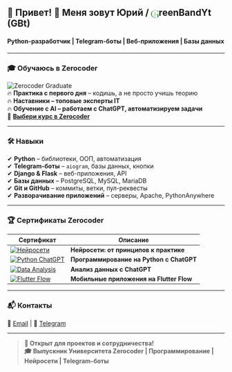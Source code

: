 ## 🚀 Привет! 👋 Меня зовут Юрий  /  <img src="https://raw.githubusercontent.com/GreenBandYt/GreenBandYt/main/assets/images/b_logo_g.png" width="18" alt="G" style="vertical-align: -5px;">reenBandYt (GBt)  
#### **Python-разработчик | Telegram-боты | Веб-приложения | Базы данных**  

---

### 🎓 **Обучаюсь в Zerocoder**  
![Zerocoder Graduate](https://img.shields.io/badge/Zerocoder-Выпускник-%239B59B6?style=flat-square)  
🔥 **Практика с первого дня** – кодишь, а не просто учишь теорию  
🔥 **Наставники – топовые эксперты IT**  
🔥 **Обучение с AI – работаем с ChatGPT, автоматизируем задачи**  
📌 **[Выбери курс в Zerocoder](https://zerocoder.ru/)**  

---

### 🛠 **Навыки**  
✔ **Python** – библиотеки, ООП, автоматизация  
✔ **Telegram-боты** – `aiogram`, базы данных, кнопки  
✔ **Django & Flask** – веб-приложения, API  
✔ **Базы данных** – PostgreSQL, MySQL, MariaDB  
✔ **Git и GitHub** – коммиты, ветки, пул-реквесты  
✔ **Разворачивание приложений** – серверы, Apache, PythonAnywhere  

---

### 🏆 **Сертификаты Zerocoder**  

| Сертификат | Описание |
|------------|----------------------------------|
| [![Нейросети](https://raw.githubusercontent.com/GreenBandYt/GreenBandYt/main/assets/certificates/thumbnails/thumbnail_14581.png)](https://raw.githubusercontent.com/GreenBandYt/GreenBandYt/main/certificates/Diploma_14581.png) | **Нейросети: от принципов к практике** |
| [![Python ChatGPT](https://raw.githubusercontent.com/GreenBandYt/GreenBandYt/main/assets/certificates/thumbnails/thumbnail_13873.png)](https://raw.githubusercontent.com/GreenBandYt/GreenBandYt/main/certificates/Diploma_13873.png) | **Программирование на Python с ChatGPT** |
| [![Data Analysis](https://raw.githubusercontent.com/GreenBandYt/GreenBandYt/main/assets/certificates/thumbnails/thumbnail_14009.png)](https://raw.githubusercontent.com/GreenBandYt/GreenBandYt/main/certificates/Diploma_14009.png) | **Анализ данных с ChatGPT** |
| [![Flutter Flow](https://raw.githubusercontent.com/GreenBandYt/GreenBandYt/main/assets/certificates/thumbnails/thumbnail_15253.png)](https://raw.githubusercontent.com/GreenBandYt/GreenBandYt/main/certificates/Diploma_15253.png) | **Мобильные приложения на Flutter Flow** |

---

### 📬 **Контакты**  
📧 [Email](mailto:bandurayv@yandex.ru) | 💬 [Telegram](https://t.me/BandYuraV)  

---

> **🚀 Открыт для проектов и сотрудничества!**  
> **🎓 Выпускник Университета Zerocoder | Программирование | Нейросети | Telegram-боты**  
